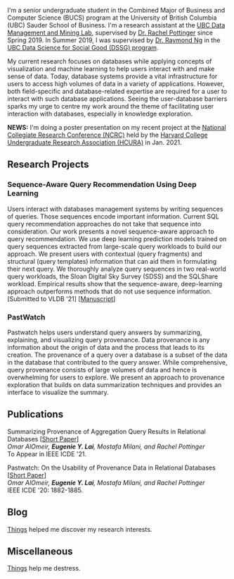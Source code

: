 I'm a senior undergraduate student in the Combined Major of Business and Computer Science (BUCS) program at the University of British Columbia (UBC) Sauder School of Business. I'm a research assistant at the [UBC Data Management and Mining Lab], supervised by [Dr. Rachel Pottinger] since Spring 2019. In Summer 2019, I was supervised by [Dr. Raymond Ng] in the [UBC Data Science for Social Good (DSSG) program].

My current research focuses on databases while applying concepts of visualization and machine learning to help users interact with and make sense of data. Today, database systems provide a vital infrastructure for users to access high volumes of data in a variety of applications. However, both field-specific and database-related expertise are required for a user to interact with such database applications. Seeing the user-database barriers sparks my urge to centre my work around the theme of facilitating user interaction with databases, especially in knowledge exploration.

**NEWS:** I'm doing a poster presentation on my recent project at the [National Collegiate Research Conference (NCRC)] held by the [Harvard College Undergraduate Research Association (HCURA)] in Jan. 2021.

[UBC Data Management and Mining Lab]: https://www.cs.ubc.ca/labs/db/home.php
[Dr. Rachel Pottinger]: https://www.cs.ubc.ca/~rap/
[Dr. Mostafa Milani]: https://www.cs.ubc.ca/~mkmilani/
[Dr. Raymond Ng]: https://www.cs.ubc.ca/~rng/
[UBC Data Science for Social Good (DSSG) program]: https://dsi.ubc.ca/data-science-social-good-2019
[National Collegiate Research Conference (NCRC)]: https://www.hcura.org/ncrc-2021
[Harvard College Undergraduate Research Association (HCURA)]: https://www.hcura.org/about

## Research Projects

### Sequence-Aware Query Recommendation Using Deep Learning

Users interact with databases management systems by writing sequences of queries. Those sequences encode important information. Current SQL query recommendation approaches do not take that sequence into consideration. Our work presents a novel sequence-aware approach to query recommendation. We use deep learning prediction models trained on query sequences extracted from large-scale query workloads to build our approach. We present users with contextual (query fragments) and structural (query templates) information that can aid them in formulating their next query. We thoroughly analyze query sequences in two real-world query workloads, the Sloan Digital Sky Survey (SDSS) and the SQLShare workload. Empirical results show that the sequence-aware, deep-learning approach outperforms methods that do not use sequence information. [Submitted to VLDB '21] \[[Manuscript](/assets/manus/seq-aware_query_recommendation.pdf)\]

### PastWatch

Pastwatch helps users understand query answers by summarizing, explaining, and visualizing query provenance. Data provenance is any information about the origin of data and the process that leads to its creation. The provenance of a query over a database is a subset of the data in the database that contributed to the query answer. While comprehensive, query provenance consists of large volumes of data and hence is overwhelming for users to explore. We present an approach to provenance exploration that builds on data summarization techniques and provides an interface to visualize the summary.

## Publications

Summarizing Provenance of Aggregation Query Results in Relational Databases \[[Short Paper](https://www.cs.ubc.ca/~mkmilani/report.pdf)\]  
*Omar AlOmeir, <strong>Eugenie Y. Lai</strong>, Mostafa Milani, and Rachel Pottinger*  
To Appear in IEEE ICDE '21.

Pastwatch: On the Usability of Provenance Data in Relational Databases \[[Short Paper](https://www.cs.ubc.ca/~mkmilani/pastwatch.pdf)\]  
*Omar AlOmeir, <strong>Eugenie Y. Lai</strong>, Mostafa Milani, and Rachel Pottinger*  
IEEE ICDE '20: 1882-1885.

## Blog

[Things](./blog.html) helped me discover my research interests.

## Miscellaneous

[Things](./miscellaneous.html) help me destress. 
